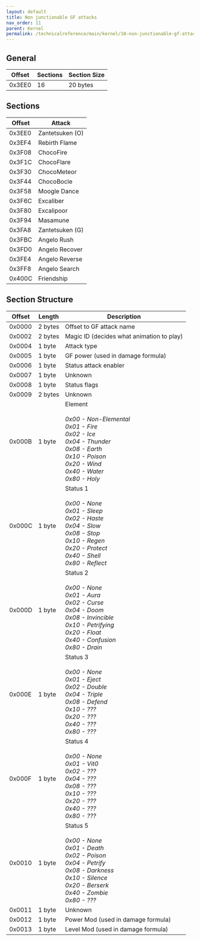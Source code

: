 ```yaml
---
layout: default
title: Non junctionable GF attacks
nav_order: 11
parent: Kernel
permalink: /technicalreference/main/kernel/10-non-junctionable-gf-attacks/
---
```


## General

| Offset | Sections | Section Size |
|--------|----------|--------------|
| 0x3EE0 | 16       | 20 bytes     |

## Sections

| Offset | Attack          |
|--------|-----------------|
| 0x3EE0 | Zantetsuken (O) |
| 0x3EF4 | Rebirth Flame   |
| 0x3F08 | ChocoFire       |
| 0x3F1C | ChocoFlare      |
| 0x3F30 | ChocoMeteor     |
| 0x3F44 | ChocoBocle      |
| 0x3F58 | Moogle Dance    |
| 0x3F6C | Excaliber       |
| 0x3F80 | Excalipoor      |
| 0x3F94 | Masamune        |
| 0x3FA8 | Zantetsuken (G) |
| 0x3FBC | Angelo Rush     |
| 0x3FD0 | Angelo Recover  |
| 0x3FE4 | Angelo Reverse  |
| 0x3FF8 | Angelo Search   |
| 0x400C | Friendship      |

## Section Structure

| Offset | Length  | Description                                                                                                                                                                                  |
|--------|---------|----------------------------------------------------------------------------------------------------------------------------------------------------------------------------------------------|
| 0x0000 | 2 bytes | Offset to GF attack name                                                                                                                                                                     |
| 0x0002 | 2 bytes | Magic ID (decides what animation to play)                                                                                                                                                    |
| 0x0004 | 1 byte  | Attack type                                                                                                                                                                                  |
| 0x0005 | 1 byte  | GF power (used in damage formula)                                                                                                                                                            |
| 0x0006 | 1 byte  | Status attack enabler                                                                                                                                                                        |
| 0x0007 | 1 byte  | Unknown                                                                                                                                                                                      |
| 0x0008 | 1 byte  | Status flags                                                                                                                                                                                 |
| 0x0009 | 2 bytes | Unknown                                                                                                                                                                                      |
| 0x000B | 1 byte  | Element<br/><br/> *0x00 - Non-Elemental<br/> 0x01 - Fire<br/> 0x02 - Ice<br/> 0x04 - Thunder<br/> 0x08 - Earth<br/> 0x10 - Poison<br/> 0x20 - Wind<br/> 0x40 - Water<br/> 0x80 - Holy*       |
| 0x000C | 1 byte  | Status 1<br/><br/> *0x00 - None<br/> 0x01 - Sleep<br/> 0x02 - Haste<br/> 0x04 - Slow<br/> 0x08 - Stop<br/> 0x10 - Regen<br/> 0x20 - Protect<br/> 0x40 - Shell<br/> 0x80 - Reflect*           |
| 0x000D | 1 byte  | Status 2<br/><br/> *0x00 - None<br/> 0x01 - Aura<br/> 0x02 - Curse<br/> 0x04 - Doom<br/> 0x08 - Invincible<br/> 0x10 - Petrifying<br/> 0x20 - Float<br/> 0x40 - Confusion<br/> 0x80 - Drain* |
| 0x000E | 1 byte  | Status 3<br/><br/> *0x00 - None<br/> 0x01 - Eject<br/> 0x02 - Double<br/> 0x04 - Triple<br/> 0x08 - Defend<br/> 0x10 - ???<br/> 0x20 - ???<br/> 0x40 - ???<br/> 0x80 - ???*                  |
| 0x000F | 1 byte  | Status 4<br/><br/> *0x00 - None<br/> 0x01 - Vit0<br/> 0x02 - ???<br/> 0x04 - ???<br/> 0x08 - ???<br/> 0x10 - ???<br/> 0x20 - ???<br/> 0x40 - ???<br/> 0x80 - ???*                            |
| 0x0010 | 1 byte  | Status 5<br/><br/> *0x00 - None<br/> 0x01 - Death<br/> 0x02 - Poison<br/> 0x04 - Petrify<br/> 0x08 - Darkness<br/> 0x10 - Silence<br/> 0x20 - Berserk<br/> 0x40 - Zombie<br/> 0x80 - ???*    |
| 0x0011 | 1 byte  | Unknown                                                                                                                                                                                      |
| 0x0012 | 1 byte  | Power Mod (used in damage formula)                                                                                                                                                           |
| 0x0013 | 1 byte  | Level Mod (used in damage formula)                                                                                                                                                           |